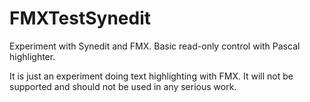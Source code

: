 # FMXTestSynedit
Experiment with Synedit and FMX. Basic read-only control with Pascal highlighter.

It is just an experiment doing text highlighting with FMX. It will not be supported and should not be used in any serious work.
